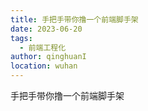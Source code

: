 ```yaml
---
title: 手把手带你撸一个前端脚手架
date: 2023-06-20
tags:
  - 前端工程化
author: qinghuanI
location: wuhan
---
```


手把手带你撸一个前端脚手架
